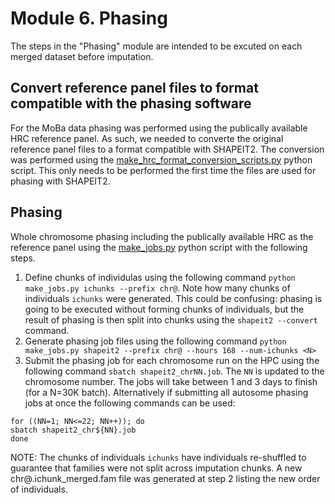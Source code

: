 # Module 6. Phasing

The steps in the &quot;Phasing&quot; module are intended to be excuted on each merged dataset before imputation.

## Convert reference panel files to format compatible with the phasing software
For the MoBa data phasing was performed using the publically available HRC reference panel. As such, we needed to converte the original reference panel files to a format compatible with SHAPEIT2. The conversion was performed using the [make_hrc_format_conversion_scripts.py](https://github.com/psychgen/MoBaPsychGen-QC-pipeline/blob/main/scripts/qc_modules/make_hrc_format_conversion_scripts.py) python script. This only needs to be performed the first time the files are used for phasing with SHAPEIT2.

## Phasing
Whole chromosome phasing including the publically available HRC as the reference panel using the [make_jobs.py](https://github.com/psychgen/MoBaPsychGen-QC-pipeline/blob/main/scripts/qc_modules/make_jobs.py) python script with the following steps.
1. Define chunks of individulas using the following command ``python make_jobs.py ichunks --prefix chr@``.
Note how many chunks of individuals `ichunks` were generated. This could be confusing: phasing is going to be executed without forming chunks of individuals, but the result of phasing is then split into chunks using the `shapeit2 --convert` command.
2. Generate phasing job files using the following command ``python make_jobs.py shapeit2 --prefix chr@ --hours 168 --num-ichunks <N>``
3. Submit the phasing job for each chromosome run on the HPC using the following command ``sbatch shapeit2_chrNN.job``. The `NN` is updated to the chromosome number. The jobs will take between 1 and 3 days to finish (for a N=30K batch). Alternatively if submitting all autosome phasing jobs at once the following commands can be used:
```
for ((NN=1; NN<=22; NN++)); do
sbatch shapeit2_chr${NN}.job  
done
```

NOTE: The chunks of individuals `ichunks` have individuals re-shuffled to guarantee that families were not split across imputation chunks. A new chr@.ichunk_merged.fam file was generated at step 2 listing the new order of individuals.

